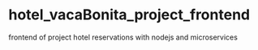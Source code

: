 # hotel_vacaBonita_project_frontend
frontend of project hotel reservations with nodejs and microservices
